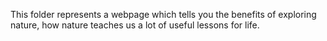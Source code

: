 This folder represents a webpage which tells you the benefits of exploring nature, how nature teaches us a lot of useful lessons for life.
